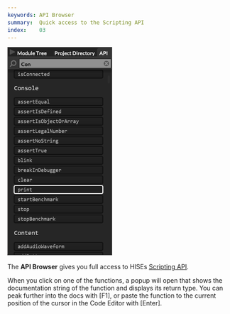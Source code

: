 ```yaml
---
keywords: API Browser
summary:  Quick access to the Scripting API
index:    03
---
```


![api-browser](images\interface\api-browser.png)

The **API Browser** gives you full access to HISEs [Scripting API](/scripting/scripting-api).

When you click on one of the functions, a popup will open that shows the documentation string of the function and displays its return type.
You can peak further into the docs with [F1], or paste the function to the current position of the cursor in the Code Editor with [Enter].


